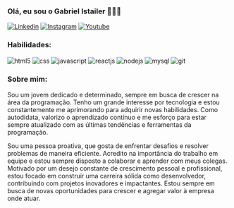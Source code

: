 
### Olá, eu sou o Gabriel Istailer 🙋🏻‍♂️

[![Linkedin](https://img.shields.io/badge/LinkedIn-0077B5?style=for-the-badge&logo=linkedin&logoColor=white)](https://linkedin.com/in/gabriel-istailer/)
[![Instagram](https://img.shields.io/badge/Instagram-E4405F?style=for-the-badge&logo=instagram&logoColor=white)](https://instagram.com/gabriel.istailer)
[![Youtube](https://img.shields.io/badge/YouTube-FF0000?style=for-the-badge&logo=youtube&logoColor=white)](https://youtube.com/@yIstailer)

### Habilidades:

<div style="display: inline-block">
    <img align="center" alt="html5" src="https://img.shields.io/badge/HTML5-E34F26?style=for-the-badge&logo=html5&logoColor=white">
    <img align="center" alt="css" src="https://img.shields.io/badge/CSS3-1572B6?style=for-the-badge&logo=css3&logoColor=white">
    <img align="center" alt="javascript" src="https://img.shields.io/badge/JavaScript-F7DF1E?style=for-the-badge&logo=javascript&logoColor=black">
    <img align="center" alt="reactjs" src="https://img.shields.io/badge/React-20232A?style=for-the-badge&logo=react&logoColor=61DAFB">
    <img align="center" alt="nodejs" src="https://img.shields.io/badge/Node.js-43853D?style=for-the-badge&logo=node.js&logoColor=white">
    <img align="center" alt="mysql" src="https://img.shields.io/badge/MySQL-005C84?style=for-the-badge&logo=mysql&logoColor=white">
    <img align="center" alt="git" src="https://img.shields.io/badge/GIT-E44C30?style=for-the-badge&logo=git&logoColor=white">
</div>

### Sobre mim:

Sou um jovem dedicado e determinado, sempre em busca de crescer na área da programação. Tenho um grande interesse por tecnologia e estou constantemente me aprimorando para adquirir novas habilidades. Como autodidata, valorizo o aprendizado contínuo e me esforço para estar sempre atualizado com as últimas tendências e ferramentas da programação.

Sou uma pessoa proativa, que gosta de enfrentar desafios e resolver problemas de maneira eficiente. Acredito na importância do trabalho em equipe e estou sempre disposto a colaborar e aprender com meus colegas. Motivado por um desejo constante de crescimento pessoal e profissional, estou focado em construir uma carreira sólida como desenvolvedor, contribuindo com projetos inovadores e impactantes. Estou sempre em busca de novas oportunidades para crescer e agregar valor à empresa onde atuar.
